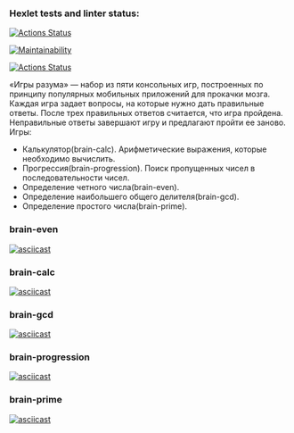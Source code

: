 ### Hexlet tests and linter status:

[![Actions Status](https://github.com/deka13/frontend-project-lvl1/workflows/hexlet-check/badge.svg)](https://github.com/deka13/frontend-project-lvl1/actions)

[![Maintainability](https://api.codeclimate.com/v1/badges/a99a88d28ad37a79dbf6/maintainability)](https://codeclimate.com/github/codeclimate/codeclimate/maintainability)

[![Actions Status](https://github.com/deka13/frontend-project-lvl1/workflows/eslint-check/badge.svg)](https://github.com/deka13/frontend-project-lvl1/actions)

«Игры разума» — набор из пяти консольных игр, построенных по принципу популярных мобильных приложений для прокачки мозга. Каждая игра задает вопросы, на которые нужно дать правильные ответы. После трех правильных ответов считается, что игра пройдена. Неправильные ответы завершают игру и предлагают пройти ее заново. Игры:

* Калькулятор(brain-calc). Арифметические выражения, которые необходимо вычислить.
* Прогрессия(brain-progression). Поиск пропущенных чисел в последовательности чисел.
* Определение четного числа(brain-even).
* Определение наибольшего общего делителя(brain-gcd).
* Определение простого числа(brain-prime).


### brain-even
[![asciicast](https://asciinema.org/a/woswLXGT7rjtDHDjhTCsq8yD1.svg)](https://asciinema.org/a/woswLXGT7rjtDHDjhTCsq8yD1)

### brain-calc
[![asciicast](https://asciinema.org/a/JOH8fLqbCEpc7KIxNjKufrIoX.svg)](https://asciinema.org/a/JOH8fLqbCEpc7KIxNjKufrIoX)

### brain-gcd
[![asciicast](https://asciinema.org/a/vYfed8JQ9neVpDiL899ncpvvq.svg)](https://asciinema.org/a/vYfed8JQ9neVpDiL899ncpvvq)

### brain-progression
[![asciicast](https://asciinema.org/a/FdtLzmz8z7EVX2qAyH72VPp8H.svg)](https://asciinema.org/a/FdtLzmz8z7EVX2qAyH72VPp8H)

### brain-prime
[![asciicast](https://asciinema.org/a/ny12BPoKbc9w77JeXWlJbqtjg.svg)](https://asciinema.org/a/ny12BPoKbc9w77JeXWlJbqtjg)